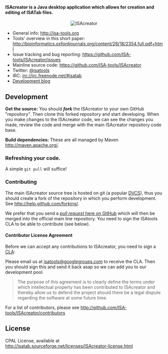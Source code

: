 #### ISAcreator is a Java desktop application which allows for creation and editing of ISATab files.

<p align="center">
<img src="http://isatools.files.wordpress.com/2011/09/isacreator1.png" align="center" alt="ISAcreator"/>
</p>

- General info: <http://isa-tools.org>
- Tools' overview in this short paper: <http://bioinformatics.oxfordjournals.org/content/26/18/2354.full.pdf+html>
- Issue tracking and bug reporting: <https://github.com/ISA-tools/ISAcreator/issues>
- Mainline source code: <https://github.com/ISA-tools/ISAcreator>
- Twitter: [@isatools](http://twitter.com/isatools)
- IRC: [irc://irc.freenode.net/#isatab](irc://irc.freenode.net/#isatab)
- [Development blog](http://isatools.wordpress.com) 

## Development

**Get the source:**
	You should ***fork*** the ISAcreator to your own GitHub "repository". Then clone this forked repository and start developing. When you make changes to the ISAcreator code, we can see the changes you made, review the code and merge with the main ISAcreator repository code base.

**Build dependencies:**
    These are all managed by Maven <http://maven.apache.org/>. 


### Refreshing your code.

A simple `git pull` will suffice!

### Contributing

The main ISAcreator source tree is hosted on git (a popular [DVCS](http://en.wikipedia.org/wiki/Distributed_revision_control)), thus you should create a fork of the repository in which you perform development. See <http://help.github.com/forking/>.

We prefer that you send a [*pull request* here on GitHub](http://help.github.com/pull-requests/) which will then be merged into the official main line repository. You need to sign the ISAtools CLA to be able to contribute (see below).

#### Contributor License Agreement

Before we can accept any contributions to ISAcreator, you need to sign a [CLA](http://en.wikipedia.org/wiki/Contributor_License_Agreement):

Please email us at <isatools@googlegroups.com> to receive the CLA. Then you should sign this and send it back asap so we can add you to our development pool.

> The purpose of this agreement is to clearly define the terms under which intellectual property has been contributed to ISAcreator and thereby allow us to defend the project should there be a legal dispute regarding the software at some future time.

For a list of contributors, please see <http://github.com/ISA-tools/ISAcreator/contributors>

## License

CPAL License, available at <http://isatab.sourceforge.net/licenses/ISAcreator-license.html>